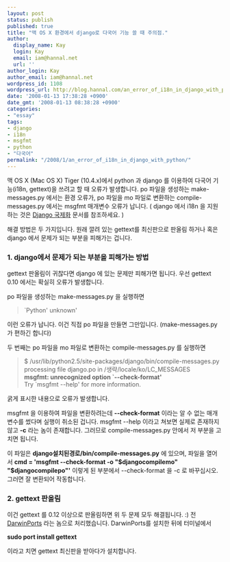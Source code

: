 ```yaml
---
layout: post
status: publish
published: true
title: "맥 OS X 환경에서 django로 다국어 기능 쓸 때 주의점."
author:
  display_name: Kay
  login: Kay
  email: iam@hannal.net
  url: ''
author_login: Kay
author_email: iam@hannal.net
wordpress_id: 1108
wordpress_url: http://blog.hannal.com/an_error_of_i18n_in_django_with_python/
date: '2008-01-13 17:38:28 +0900'
date_gmt: '2008-01-13 08:38:28 +0900'
categories:
- "essay"
tags:
- django
- i18n
- msgfmt
- python
- "다국어"
permalink: "/2008/1/an_error_of_i18n_in_django_with_python/"
---
```

<p>맥 OS X (Mac OS X) Tiger (10.4.x)에서 python 과 django 를 이용하여 다국어 기능(i18n, gettext)을 쓰려고 할 때 오류가 발생합니다. po 파일을 생성하는 make-messages.py 에서는 환경 오류가, po 파일을 mo 파일로 변환하는 compile-messages.py 에서는 msgfmt 매개변수 오류가 납니다. ( django 에서 i18n 을 지원하는 것은 <a href="http://www.djangoproject.com/documentation/0_90/i18n/">Django 국제화</a> 문서를 참조하세요. )</p>
<p>해결 방법은 두 가지입니다. 원래 깔려 있는 gettext를 최신판으로 판올림 하거나 혹은 django 에서 문제가 되는 부분을 피해가는 겁니다.</p>
<h3>1. django에서 문제가 되는 부분을 피해가는 방법</h3>
<p>gettext 판올림이 귀찮다면 django 에 있는 문제만 피해가면 됩니다. 우선 gettext 0.10 에서는 확실히 오류가 발생합니다.</p>
<p>po 파일을 생성하는 make-messages.py 을 실행하면</p>
<blockquote><p>`Python' unknown'</p></blockquote>
<p>이런 오류가 납니다. 이건 직접 po 파일을 만들면 그만입니다. (make-messages.py 가 편하긴 합니다)</p>
<p>두 번째는 po 파일을 mo 파일로 변환하는 compile-messages.py 를 실행하면</p>
<blockquote><p>$ /usr/lib/python2.5/site-packages/django/bin/compile-messages.py<br />
processing file django.po in /생략/locale/ko/LC_MESSAGES<br />
<strong>msgfmt: unrecognized option `--check-format'</strong><br />
Try `msgfmt --help' for more information.</p></blockquote>
<p>굵게 표시한 내용으로 오류가 발생합니다.</p>
<p>msgfmt 을 이용하여 파일을 변환하려는데 <strong>--check-format</strong> 이라는 알 수 없는 매개변수를 썼다며 실행이 취소된 겁니다. msgfmt --help 이라고 쳐보면 실제로 존재하지 않고 <strong>-c</strong> 라는 놈이 존재합니다. 그러므로 compile-messages.py 안에서 저 부분을 고치면 됩니다.</p>
<p>이 파일은 <strong>django설치된경로/bin/compile-messages.py</strong> 에 있으며, 파일을 열어서 <strong>cmd = 'msgfmt --check-format -o "$djangocompilemo" "$djangocompilepo"'</strong> 이렇게 된 부분에서 --check-format 을 -c 로 바꾸십시오. 그러면 잘 변환되어 작동합니다.</p>
<h3>2. gettext 판올림</h3>
<p>이건 gettext 를 0.12 이상으로 판올림하면 위 두 문제 모두 해결됩니다. :) 전 <a href="http://darwinports.com/">DarwinPorts</a> 라는 놈으로 처리했습니다. DarwinPorts를 설치한 뒤에 터미널에서</p>
<p><strong>sudo port install gettext</strong></p>
<p>이라고 치면 gettext 최신판을 받아다가 설치합니다.</p>
